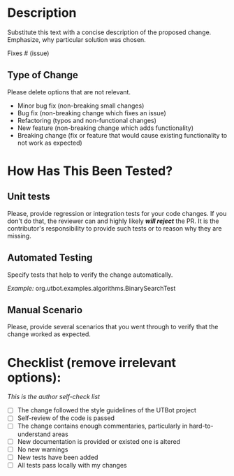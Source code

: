 # Description

Substitute this text with a concise description of the proposed change. Emphasize, why particular solution was chosen.

Fixes # (issue)

## Type of Change

Please delete options that are not relevant.

- Minor bug fix (non-breaking small changes)
- Bug fix (non-breaking change which fixes an issue)
- Refactoring (typos and non-functional changes) 
- New feature (non-breaking change which adds functionality)
- Breaking change (fix or feature that would cause existing functionality to not work as expected)

# How Has This Been Tested?

## Unit tests

Please, provide regression or integration tests for your code changes. If you don't do that, the reviewer can and highly likely **_will reject_** the PR. It is the contributor's responsibility to provide such tests or to reason why they are missing.

## Automated Testing

Specify tests that help to verify the change automatically.  

_Example:_ org.utbot.examples.algorithms.BinarySearchTest

## Manual Scenario 

Please, provide several scenarios that you went through to verify that the change worked as expected.  

# Checklist (remove irrelevant options):

_This is the author self-check list_

- [ ] The change followed the style guidelines of the UTBot project
- [ ] Self-review of the code is passed
- [ ] The change contains enough commentaries, particularly in hard-to-understand areas
- [ ] New documentation is provided or existed one is altered
- [ ] No new warnings
- [ ] New tests have been added
- [ ] All tests pass locally with my changes
